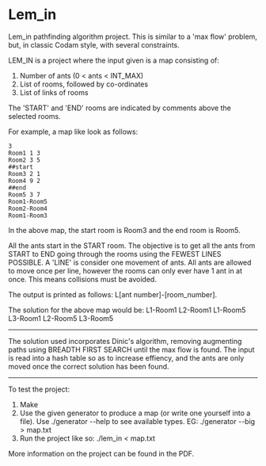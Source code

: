 # Lem_in
Lem_in pathfinding algorithm project. This is similar to a 'max flow' problem, but, in classic Codam style, with several constraints.

LEM_IN is a project where the input given is a map consisting of:
1. Number of ants (0 < ants < INT_MAX)
2. List of rooms, followed by co-ordinates
3. List of links of rooms

The 'START' and 'END' rooms are indicated by comments above the selected rooms.

For example, a map like look as follows:

```
3
Room1 1 3
Room2 3 5
##start
Room3 2 1
Room4 9 2
##end
Room5 3 7
Room1-Room5
Room2-Room4
Room1-Room3
```
In the above map, the start room is Room3 and the end room is Room5.

All the ants start in the START room. The objective is to get all the ants from START to END going through the rooms using the FEWEST LINES POSSIBLE.
A 'LINE' is consider one movement of ants. All ants are allowed to move once per line, however the rooms can only ever have 1 ant in at once. This means collisions must be avoided.

The output is printed as follows:
L[ant number]-[room_number].

The solution for the above map would be:
L1-Room1
L2-Room1  L1-Room5
L3-Room1  L2-Room5
L3-Room5

----------------------
The solution used incorporates Dinic's algorithm, removing augmenting paths using BREADTH FIRST SEARCH until the max flow is found.
The input is read into a hash table so as to increase effiency, and the ants are only moved once the correct solution has been found.

----------------------
To test the project:
1. Make
2. Use the given generator to produce a map (or write one yourself into a file). Use ./generator --help to see available types.
EG: ./generator --big > map.txt
3. Run the project like so:
./lem_in < map.txt


More information on the project can be found in the PDF.
